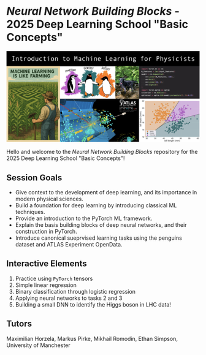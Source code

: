 # *Neural Network Building Blocks* - 2025 Deep Learning School "Basic Concepts" 

![image](./images/cover_banner.png)

Hello and welcome to the *Neural Network Building Blocks* repository for the 2025 Deep Learning School "Basic Concepts"!

## Session Goals
* Give context to the development of deep learning, and its importance in modern physical sciences.
* Build a foundation for deep learning by introducing classical ML techniques.
* Provide an introduction to the PyTorch ML framework.
* Explain the basis building blocks of deep neural networks, and their construction in PyTorch.
* Introduce canonical sueprvised learning tasks using the penguins dataset and ATLAS Experiment OpenData.

## Interactive Elements
1. Practice using `PyTorch` tensors
2. Simple linear regression
3. Binary classification through logistic regression
4. Applying neural networks to tasks 2 and 3
5. Building a small DNN to identify the Higgs boson in LHC data!

## Tutors
Maximilian Horzela, 
Markus Pirke,
Mikhail Romodin, 
Ethan Simpson, University of Manchester




